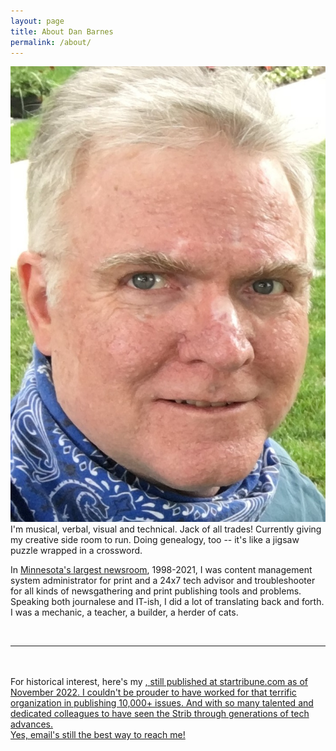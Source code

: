 ```yaml
---
layout: page
title: About Dan Barnes
permalink: /about/
---
```


<img class="col one right" src="/img/prof_pic.jpg">

<br/>
I'm musical, verbal, visual and technical. Jack of all trades! Currently giving my creative side room to run. Doing genealogy, too -- it's like a jigsaw puzzle wrapped in a crossword.

In <a href="http://startribune.com" target="_blank">Minnesota's largest newsroom</a>, 1998-2021, I was content management system administrator for print and a 24x7 tech advisor and troubleshooter for all kinds of newsgathering and print publishing tools and problems. Speaking both journalese and IT-ish, I did a lot of translating back and forth. I was a mechanic, a teacher, a builder, a herder of cats.

<br/>
<hr/>
<br/>
<span class="contacticon center">
	<a href="mailto:dan@danbarnes.net"><i class="fa fa-envelope-square"></i></a>
	<a href="https://danbarnes.github.io" target="_blank"><i class="fa fa-github-square"></i></a>
	<a href="https://www.linkedin.com/in/danielmartinbarnes/" target="_blank"><i class="fa fa-linkedin-square"></i></a>
	<a href="https://twitter.com/danbarnes" target="_blank"><i class="fa fa-twitter-square"></i></a>
	<a href="https://mstdn.social/@danbarnes" target="_blank"><i class="fa fa-brands fa-mastodon"></i></a>
	<a href="https://post.news/danbarnes" target="   [post.news]"><i class="fa-solid fa-cloud-plus"></i></a></span>
<br>
For historical interest, here's my <a href="https://www.startribune.com/dan-barnes/6370528" target="Minneapolis Star Tribune staff bio page"</a>, still published at startribune.com as of November 2022. I couldn't be prouder to have worked for that terrific organization in publishing 10,000+ issues. And with so many talented and dedicated colleagues to have seen the Strib through generations of tech advances. 
	
		
<div class="col three caption">
	Yes, email's still the best way to reach me!
</div>
